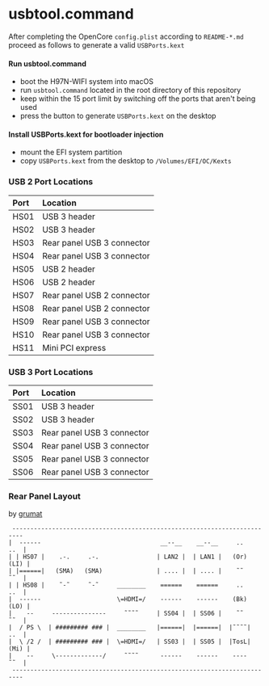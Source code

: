 # usbtool.command

After completing the OpenCore `config.plist` according to `README-*.md` proceed as follows to generate a valid `USBPorts.kext`

#### Run usbtool.command

- boot the H97N-WIFI system into macOS
- run `usbtool.command` located in the root directory of this repository
- keep within the 15 port limit by switching off the ports that aren't being used
- press the button to generate `USBPorts.kext` on the desktop

#### Install USBPorts.kext for bootloader injection

- mount the EFI system partition
- copy `USBPorts.kext` from the desktop to `/Volumes/EFI/OC/Kexts`

### USB 2 Port Locations

| Port | Location                   |
|:-----|:---------------------------|
| HS01 | USB 3 header               |
| HS02 | USB 3 header               |
| HS03 | Rear panel USB 3 connector |
| HS04 | Rear panel USB 3 connector |
| HS05 | USB 2 header               |
| HS06 | USB 2 header               |
| HS07 | Rear panel USB 2 connector |
| HS08 | Rear panel USB 2 connector |
| HS09 | Rear panel USB 3 connector |
| HS10 | Rear panel USB 3 connector |
| HS11 | Mini PCI express           |

### USB 3 Port Locations

| Port | Location                   |
|:-----|:---------------------------|
| SS01 | USB 3 header               |
| SS02 | USB 3 header               |
| SS03 | Rear panel USB 3 connector |
| SS04 | Rear panel USB 3 connector |
| SS05 | Rear panel USB 3 connector |
| SS06 | Rear panel USB 3 connector |

### Rear Panel Layout

by [grumat](https://github.com/grumat)

```text
 -------------------------------------------------------------------------
|  ------                                 __--__    __--__     ..     ..  |
| | HS07 |    .-.     .-.                | LAN2 |  | LAN1 |   (Or)   (LI) |
| |======|   (SMA)   (SMA)               | .... |  | .... |    ˜˜     ˜˜  |
| | HS08 |    ˜-˜     ˜-˜     ________    ======    ======     ..     ..  |
|  ------                     \=HDMI=/    ------    ------    (Bk)   (LO) |
|    --     ---------------     ˜˜˜˜     | SS04 |  | SS06 |    ˜˜     ˜˜  |
|  / PS \  | ######### ### |  ________   |======|  |======|  |˜˜˜˜|   ..  |
|  \ /2 /  | ######### ### |  \=HDMI=/   | SS03 |  | SS05 |  |TosL|  (Mi) |
|    --     \-------------/     ˜˜˜˜      ------    ------    ----    ˜˜  |
 -------------------------------------------------------------------------
 ```